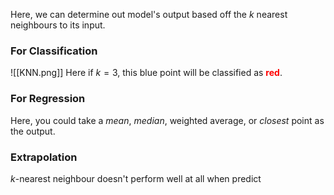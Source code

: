 Here, we can determine out model's output based off the $k$ nearest neighbours to its input.
### For Classification
![[KNN.png]]
Here if $k=3$, this blue point will be classified as **<span style="color: red">red</span>**.
### For Regression
Here, you could take a *mean*, *median*, weighted average, or *closest* point as the output.
### Extrapolation
$k$-nearest neighbour doesn't perform well at all when predict